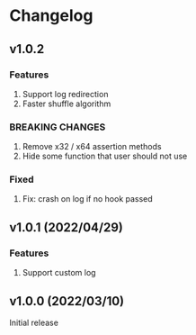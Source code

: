 # Changelog

## v1.0.2

### Features
1. Support log redirection
2. Faster shuffle algorithm

### BREAKING CHANGES
1. Remove x32 / x64 assertion methods
2. Hide some function that user should not use

### Fixed
1. Fix: crash on log if no hook passed


## v1.0.1 (2022/04/29)

### Features
1. Support custom log


## v1.0.0 (2022/03/10)

Initial release
